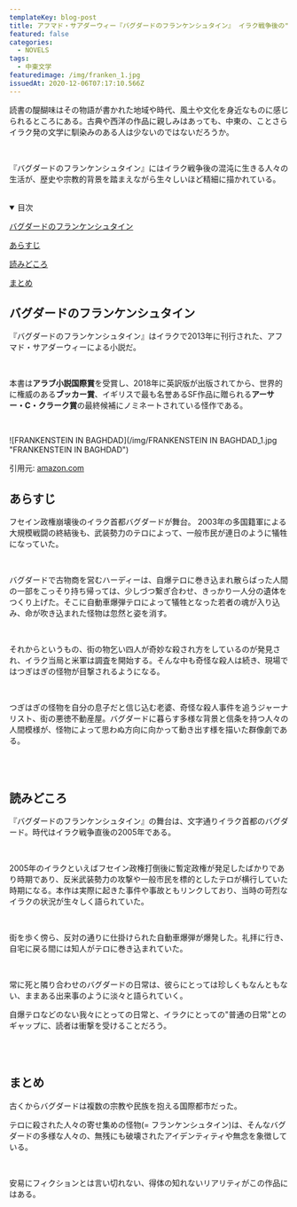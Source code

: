 ```yaml
---
templateKey: blog-post
title: アフマド・サアダーウィー『バグダードのフランケンシュタイン』 イラク戦争後の"日常"から生まれた怪物
featured: false
categories:
  - NOVELS
tags:
  - 中東文学
featuredimage: /img/franken_1.jpg
issuedAt: 2020-12-06T07:17:10.566Z
---
```


読書の醍醐味はその物語が書かれた地域や時代、風土や文化を身近なものに感じられるところにある。古典や西洋の作品に親しみはあっても、中東の、ことさらイラク発の文学に馴染みのある人は少ないのではないだろうか。

<br>

『バグダードのフランケンシュタイン』にはイラク戦争後の混沌に生きる人々の生活が、歴史や宗教的背景を踏まえながら生々しいほど精細に描かれている。

<br>



<details open><summary>目次</summary>

[バグダードのフランケンシュタイン](#001)

[あらすじ](#002)

[読みどころ](#003)

[まとめ](#matome)

</details>

<div id="001">

## バグダードのフランケンシュタイン

『バグダードのフランケンシュタイン』はイラクで2013年に刊行された、アフマド・サアダーウィーによる小説だ。

<br>

本書は**アラブ小説国際賞**を受賞し、2018年に英訳版が出版されてから、世界的に権威のある**ブッカー賞**、イギリスで最も名誉あるSF作品に贈られる**アーサー・C・クラーク賞**の最終候補にノミネートされている怪作である。

<br>


![FRANKENSTEIN IN BAGHDAD](/img/FRANKENSTEIN IN BAGHDAD_1.jpg "FRANKENSTEIN IN BAGHDAD")

引用元: [amazon.com](https://www.amazon.co.jp/dp/4087735044/ref=cm_sw_r_tw_dp_x_urlXFb47ZK27N)


</div>

<div id="002">

## あらすじ
フセイン政権崩壊後のイラク首都バグダードが舞台。
2003年の多国籍軍による大規模戦闘の終結後も、武装勢力のテロによって、一般市民が連日のように犠牲になっていた。

<br>

バグダードで古物商を営むハーディーは、自爆テロに巻き込まれ散らばった人間の一部をこっそり持ち帰っては、少しづつ繋ぎ合わせ、きっかり一人分の遺体をつくり上げた。そこに自動車爆弾テロによって犠牲となった若者の魂が入り込み、命が吹き込まれた怪物は忽然と姿を消す。

<br>

それからというもの、街の物乞い四人が奇妙な殺され方をしているのが発見され、イラク当局と米軍は調査を開始する。そんな中も奇怪な殺人は続き、現場ではつぎはぎの怪物が目撃されるようになる。

<br>

つぎはぎの怪物を自分の息子だと信じ込む老婆、奇怪な殺人事件を追うジャーナリスト、街の悪徳不動産屋。バグダードに暮らす多様な背景と信条を持つ人々の人間模様が、怪物によって思わぬ方向に向かって動き出す様を描いた群像劇である。


<br>
<br>



</div>

<div id="003">

## 読みどころ
『バグダードのフランケンシュタイン』の舞台は、文字通りイラク首都のバグダード。時代はイラク戦争直後の2005年である。

<br>

2005年のイラクといえばフセイン政権打倒後に暫定政権が発足したばかりであり時期であり、反米武装勢力の攻撃や一般市民を標的としたテロが横行していた時期になる。本作は実際に起きた事件や事故ともリンクしており、当時の苛烈なイラクの状況が生々しく語られていた。

<br>

街を歩く傍ら、反対の通りに仕掛けられた自動車爆弾が爆発した。礼拝に行き、自宅に戻る間には知人がテロに巻き込まれていた。

<br>

常に死と隣り合わせのバグダードの日常は、彼らにとっては珍しくもなんともない、ままある出来事のように淡々と語られていく。

自爆テロなどのない我々にとっての日常と、イラクにとっての"普通の日常"とのギャップに、読者は衝撃を受けることだろう。

<br>

<br>

</div>

<div id="004">

## まとめ
古くからバグダードは複数の宗教や民族を抱える国際都市だった。

テロに殺された人々の寄せ集めの怪物(= フランケンシュタイン)は、そんなバグダードの多様な人々の、無残にも破壊されたアイデンティティや無念を象徴している。

<br>

安易にフィクションとは言い切れない、得体の知れないリアリティがこの作品にはある。

</div>